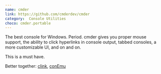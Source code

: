 ```yaml
---
name: cmder
link: https://github.com/cmderdev/cmder
category:  Console Utilities
choco: cmder.portable
---
```


The best console for Windows.  Period.  cmder gives you proper mouse support,
the ability to click hyperlinks in console output, tabbed consoles, a more
customizable UI, and on and on.

This is a must have.

Better together:  [clink](#clink), [conEmu](#conemu)